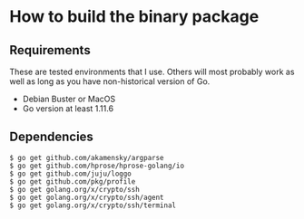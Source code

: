 # How to build the binary package

## Requirements

These are tested environments that I use. Others will most probably work as well as long as you have non-historical version of Go.

- Debian Buster or MacOS
- Go version at least 1.11.6

## Dependencies

```
$ go get github.com/akamensky/argparse
$ go get github.com/hprose/hprose-golang/io
$ go get github.com/juju/loggo
$ go get github.com/pkg/profile
$ go get golang.org/x/crypto/ssh
$ go get golang.org/x/crypto/ssh/agent
$ go get golang.org/x/crypto/ssh/terminal
```
